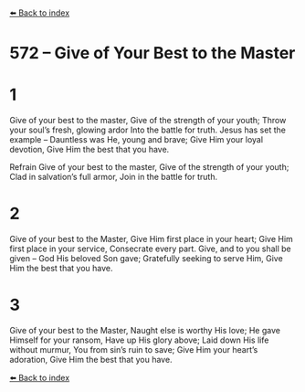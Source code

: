 [⬅️ Back to index](../README.md)

# 572 – Give of Your Best to the Master


# 1
Give of your best to the master,
Give of the strength of your youth;
Throw your soul’s fresh, glowing ardor
Into the battle for truth.
Jesus has set the example –
Dauntless was He, young and brave;
Give Him your loyal devotion,
Give Him the best that you have.

Refrain
Give of your best to the master,
Give of the strength of your youth;
Clad in salvation’s full armor,
Join in the battle for truth.

# 2
Give of your best to the Master,
Give Him first place in your heart;
Give Him first place in your service,
Consecrate every part.
Give, and to you shall be given –
God His beloved Son gave;
Gratefully seeking to serve Him,
Give Him the best that you have.

# 3
Give of your best to the Master,
Naught else is worthy His love;
He gave Himself for your ransom,
Have up His glory above;
Laid down His life without murmur,
You from sin’s ruin to save;
Give Him your heart’s adoration,
Give Him the best that you have.

[⬅️ Back to index](../README.md)
